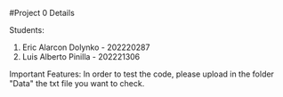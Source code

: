 #Project 0 Details

Students:
1. Eric Alarcon Dolynko - 202220287
2. Luis Alberto Pinilla - 202221306

Important Features:
In order to test the code, please upload in the folder "Data" the txt file you want to check.

